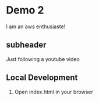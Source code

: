 # Demo 2

I am an aws enthusiaste!

## subheader

Just following a youtube video

## Local Development
1. Open index.html in your browser